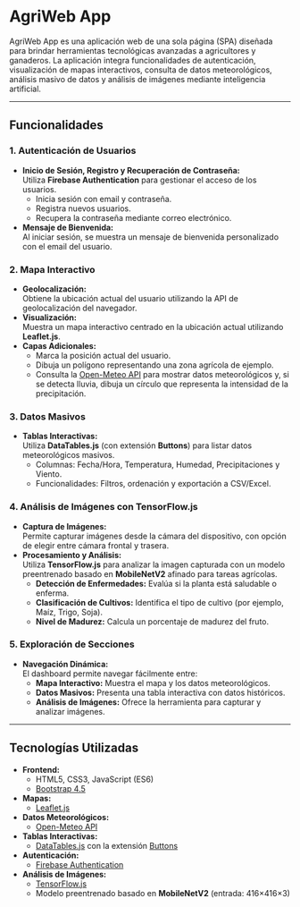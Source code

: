 # AgriWeb App

AgriWeb App es una aplicación web de una sola página (SPA) diseñada para brindar herramientas tecnológicas avanzadas a agricultores y ganaderos. La aplicación integra funcionalidades de autenticación, visualización de mapas interactivos, consulta de datos meteorológicos, análisis masivo de datos y análisis de imágenes mediante inteligencia artificial.

---

## Funcionalidades

### 1. Autenticación de Usuarios
- **Inicio de Sesión, Registro y Recuperación de Contraseña:**  
  Utiliza **Firebase Authentication** para gestionar el acceso de los usuarios.  
  - Inicia sesión con email y contraseña.
  - Registra nuevos usuarios.
  - Recupera la contraseña mediante correo electrónico.
- **Mensaje de Bienvenida:**  
  Al iniciar sesión, se muestra un mensaje de bienvenida personalizado con el email del usuario.

### 2. Mapa Interactivo
- **Geolocalización:**  
  Obtiene la ubicación actual del usuario utilizando la API de geolocalización del navegador.
- **Visualización:**  
  Muestra un mapa interactivo centrado en la ubicación actual utilizando **Leaflet.js**.
- **Capas Adicionales:**  
  - Marca la posición actual del usuario.
  - Dibuja un polígono representando una zona agrícola de ejemplo.
  - Consulta la [Open-Meteo API](https://open-meteo.com/) para mostrar datos meteorológicos y, si se detecta lluvia, dibuja un círculo que representa la intensidad de la precipitación.

### 3. Datos Masivos
- **Tablas Interactivas:**  
  Utiliza **DataTables.js** (con extensión **Buttons**) para listar datos meteorológicos masivos.  
  - Columnas: Fecha/Hora, Temperatura, Humedad, Precipitaciones y Viento.
  - Funcionalidades: Filtros, ordenación y exportación a CSV/Excel.

### 4. Análisis de Imágenes con TensorFlow.js
- **Captura de Imágenes:**  
  Permite capturar imágenes desde la cámara del dispositivo, con opción de elegir entre cámara frontal y trasera.
- **Procesamiento y Análisis:**  
  Utiliza **TensorFlow.js** para analizar la imagen capturada con un modelo preentrenado basado en **MobileNetV2** afinado para tareas agrícolas.  
  - **Detección de Enfermedades:** Evalúa si la planta está saludable o enferma.
  - **Clasificación de Cultivos:** Identifica el tipo de cultivo (por ejemplo, Maíz, Trigo, Soja).
  - **Nivel de Madurez:** Calcula un porcentaje de madurez del fruto.

### 5. Exploración de Secciones
- **Navegación Dinámica:**  
  El dashboard permite navegar fácilmente entre:
  - **Mapa Interactivo:** Muestra el mapa y los datos meteorológicos.
  - **Datos Masivos:** Presenta una tabla interactiva con datos históricos.
  - **Análisis de Imágenes:** Ofrece la herramienta para capturar y analizar imágenes.

---

## Tecnologías Utilizadas

- **Frontend:**  
  - HTML5, CSS3, JavaScript (ES6)
  - [Bootstrap 4.5](https://getbootstrap.com/docs/4.5/getting-started/introduction/)
- **Mapas:**  
  - [Leaflet.js](https://leafletjs.com/)
- **Datos Meteorológicos:**  
  - [Open-Meteo API](https://open-meteo.com/)
- **Tablas Interactivas:**  
  - [DataTables.js](https://datatables.net/) con la extensión [Buttons](https://datatables.net/extensions/buttons/)
- **Autenticación:**  
  - [Firebase Authentication](https://firebase.google.com/products/auth)
- **Análisis de Imágenes:**  
  - [TensorFlow.js](https://www.tensorflow.org/js)  
  - Modelo preentrenado basado en **MobileNetV2** (entrada: 416×416×3)
